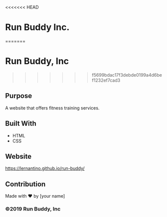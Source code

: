 <<<<<<< HEAD
# Run Buddy Inc.
=======
# Run Buddy, Inc
>>>>>>> f5699bdac17f3debde0199a4d6bef1232ef7cad3

## Purpose
A website that offers fitness training services. 

## Built With
* HTML
* CSS

## Website
https://lernantino.github.io/run-buddy/

## Contribution
Made with ❤️ by [your name]

### ©️2019 Run Buddy, Inc
